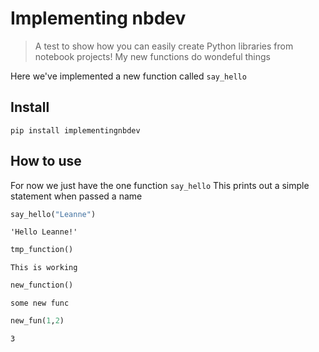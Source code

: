 <!--

#################################################
### THIS FILE WAS AUTOGENERATED! DO NOT EDIT! ###
#################################################
# file to edit: index.ipynb
# command to build the docs after a change: nbdev_build_docs

-->

# Implementing nbdev

> A test to show how you can easily create Python libraries from notebook projects! My new functions do wondeful things


Here we've implemented a new function called `say_hello`

## Install

`pip install implementingnbdev`

## How to use

For now we just have the one function `say_hello`
This prints out a simple statement when passed a name
<div class="codecell" markdown="1">
<div class="input_area" markdown="1">

```python
say_hello("Leanne")
```

</div>
<div class="output_area" markdown="1">




    'Hello Leanne!'



</div>

</div>
<div class="codecell" markdown="1">
<div class="input_area" markdown="1">

```python
tmp_function()
```

</div>
<div class="output_area" markdown="1">

    This is working


</div>

</div>
<div class="codecell" markdown="1">
<div class="input_area" markdown="1">

```python
new_function()
```

</div>
<div class="output_area" markdown="1">

    some new func


</div>

</div>
<div class="codecell" markdown="1">
<div class="input_area" markdown="1">

```python
new_fun(1,2)
```

</div>
<div class="output_area" markdown="1">




    3



</div>

</div>
